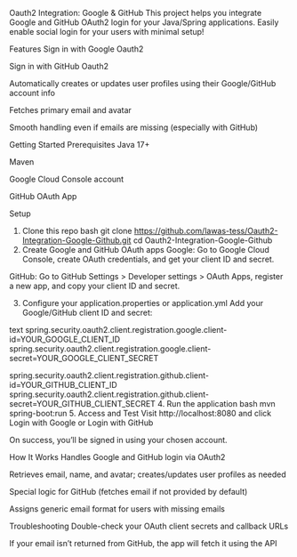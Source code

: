 Oauth2 Integration: Google & GitHub
This project helps you integrate Google and GitHub OAuth2 login for your Java/Spring applications.
Easily enable social login for your users with minimal setup!

Features
Sign in with Google Oauth2

Sign in with GitHub Oauth2

Automatically creates or updates user profiles using their Google/GitHub account info

Fetches primary email and avatar

Smooth handling even if emails are missing (especially with GitHub)

Getting Started
Prerequisites
Java 17+

Maven

Google Cloud Console account

GitHub OAuth App

Setup
1. Clone this repo
bash
git clone https://github.com/lawas-tess/Oauth2-Integration-Google-Github.git
cd Oauth2-Integration-Google-Github
2. Create Google and GitHub OAuth apps
Google:
Go to Google Cloud Console, create OAuth credentials, and get your client ID and secret.

GitHub:
Go to GitHub Settings > Developer settings > OAuth Apps, register a new app, and copy your client ID and secret.

3. Configure your application.properties or application.yml
Add your Google/GitHub client ID and secret:

text
spring.security.oauth2.client.registration.google.client-id=YOUR_GOOGLE_CLIENT_ID
spring.security.oauth2.client.registration.google.client-secret=YOUR_GOOGLE_CLIENT_SECRET

spring.security.oauth2.client.registration.github.client-id=YOUR_GITHUB_CLIENT_ID
spring.security.oauth2.client.registration.github.client-secret=YOUR_GITHUB_CLIENT_SECRET
4. Run the application
bash
mvn spring-boot:run
5. Access and Test
Visit http://localhost:8080 and click Login with Google or Login with GitHub

On success, you’ll be signed in using your chosen account.

How It Works
Handles Google and GitHub login via OAuth2

Retrieves email, name, and avatar; creates/updates user profiles as needed

Special logic for GitHub (fetches email if not provided by default)

Assigns generic email format for users with missing emails

Troubleshooting
Double-check your OAuth client secrets and callback URLs

If your email isn’t returned from GitHub, the app will fetch it using the API
